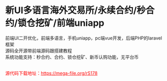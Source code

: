 # 新UI多语言海外交易所/永续合约/秒合约/锁仓挖矿/前端uniapp

前端UI二开优化，前端多语言，手机uniapp，pc端vue开发，后端PHP的laravel框架<br>源码全开源带前端源码跟搭建教程<br>系统功能支持：秒合约、合约、锁仓挖矿、新币认购功能，无平台币<br><br>


<p style="color: red;">源代码下载地址：<a href="https://mega-file.org/rS178" style="color: red;">https://mega-file.org/rS178</a></p>